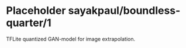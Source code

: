 # Placeholder sayakpaul/boundless-quarter/1
TFLite quantized GAN-model for image extrapolation.

<!-- dataset: multiple -->
<!-- module-type: image-style-transfer -->
<!-- network-architecture: other -->
<!-- fine-tunable: false -->
<!-- license: Apache-2.0 -->
